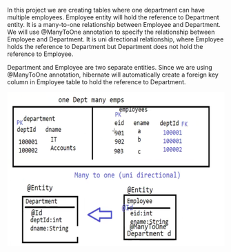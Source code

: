 In this project we are creating tables where one department can have multiple employees.
Employee entity will hold the reference to Department entity.
It is a many-to-one relationship between Employee and Department.
We will use @ManyToOne annotation to specify the relationship between Employee and Department.
It is uni directional relationship, where Employee holds the reference to Department but Department does not hold the
reference to Employee.

Department and Employee are two separate entities. Since we are using @ManyToOne annotation, hibernate will automatically
create a foreign key column in Employee table to hold the reference to Department.

![img.png](doc/manyToOne.png)